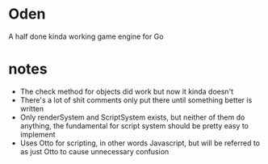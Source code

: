 Oden
====

A half done kinda working game engine for Go 

notes
=====
* The check method for objects did work but now it kinda doesn't
* There's a lot of shit comments only put there until something better is written
* Only renderSystem and ScriptSystem exists, but neither of them do anything, the fundamental for script system should be pretty easy to implement 
* Uses Otto for scripting, in other words Javascript, but will be referred to as just Otto to cause unnecessary confusion
